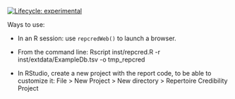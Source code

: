 [![Lifecycle:
experimental](https://img.shields.io/badge/lifecycle-experimental-orange.svg)]()

Ways to use:

- In an R session: use `repcredWeb()` to launch a browser.

- From the command line: Rscript inst/repcred.R -r inst/extdata/ExampleDb.tsv -o tmp_repcred

- In RStudio, create a new project with the report code, to be able to customize it: File > New Project > New directory > Repertoire Credibility Project
